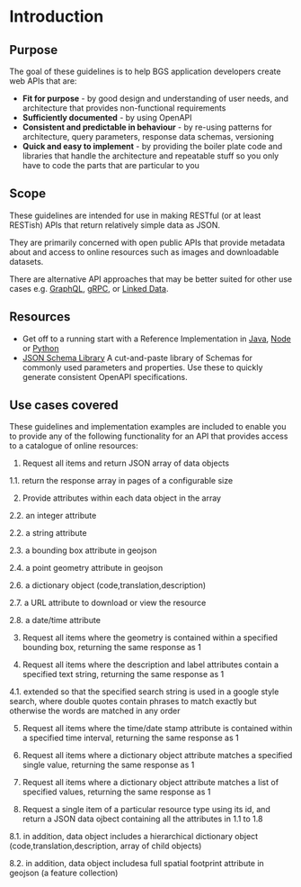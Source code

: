 # Introduction


## Purpose

The goal of these guidelines is to help BGS application developers create web APIs that are:

* **Fit for purpose** -  by good design and understanding of user needs, and architecture that provides non-functional requirements
* **Sufficiently documented** - by using OpenAPI 
* **Consistent and predictable in behaviour**  - by re-using patterns for architecture, query parameters, response data schemas, versioning
* **Quick and easy to implement** - by providing the boiler plate code and libraries that handle the architecture and repeatable stuff so you only have to code the parts that are particular to you

## Scope

These guidelines are intended for use in making RESTful (or at least RESTish) APIs that return relatively simple data as JSON. 

They are primarily concerned with open public APIs that provide metadata about and access to online resources such as images and downloadable datasets.

There are alternative API approaches that may be better suited for other use cases e.g. [GraphQL](https://graphql.org/), [gRPC](https://grpc.io/), or [Linked Data](http://linkeddata.org/).

## Resources

- Get off to a running start with a Reference Implementation in [Java](reference-implementations/java.md), [Node](reference-implementations/node.md) or [Python](reference-implementations/python.md)
- [JSON Schema Library](appendices/json-schema-library.md) A cut-and-paste library of Schemas for commonly used parameters and properties. Use these to quickly generate consistent OpenAPI specifications.
 

## Use cases covered

These guidelines and implementation examples are included to enable you to provide any of the following functionality for an API 
that provides access to a catalogue of online resources: 

1. Request all items and return JSON array of data objects

 1.1. return the response array in pages of a configurable size

2. Provide attributes within each data object in the array

 2.2. an integer attribute

 2.2. a string attribute

 2.3. a bounding box attribute in geojson 

 2.4. a point geometry attribute in geojson

 2.6. a dictionary object (code,translation,description)

 2.7. a URL attribute to download or view the resource

 2.8. a date/time attribute

3. Request all items where the geometry is contained within a specified bounding box, returning the same response as 1

4. Request all items where the description and label attributes contain a specified text string, returning the same response as 1

 4.1. extended so that the specified search string is used in a google style search, where double quotes contain phrases to match exactly but otherwise the words are matched in any order

5. Request all items where the time/date stamp attribute is contained within a specified time interval, returning the same response as 1

6. Request all items where a dictionary object attribute matches a specified single value, returning the same response as 1

7. Request all items where a dictionary object attribute matches a list of specified values, returning the same response as 1

8. Request a single item of a particular resource type using its id, and return a JSON data ojbect containing all the attributes in 1.1 to 1.8

 8.1. in addition, data object includes a hierarchical dictionary object (code,translation,description, array of child objects)

 8.2. in addition, data object includesa full spatial footprint attribute in geojson (a feature collection)